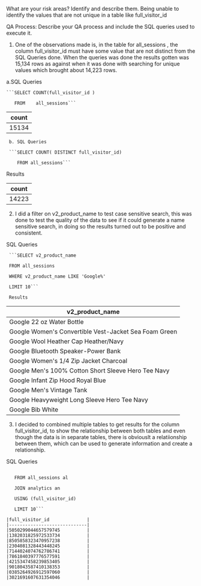 What are your risk areas? Identify and describe them.
Being unable to identify the values that are not unique in a table like full_visitor_id


QA Process:
Describe your QA process and include the SQL queries used to execute it.

1.	One of the observations made is, in the table for all_sessions , the column full_visitor_id must have some value that are not distinct from the SQL Queries done.
   When the queries was done the results gotten was 15,134 rows as against when it was done with searching for unique values which brought about 14,223 rows.

   a.SQL Queries
   
  	```SELECT COUNT(full_visitor_id )
   
       FROM    all_sessions```

|count                        |
|-----------------------------|
|15134                        |




     
     b.	SQL Queries
     
     ```SELECT COUNT( DISTINCT full_visitor_id)
     
        FROM all_sessions```
     
  	  

   Results

   |count                        |
   |-----------------------------|
   |14223                        |


  


2.	I did a filter on v2_product_name to test case sensitive search, this was done to test the quality of the data to see if it could generate a name sensitive search, in doing so the results turned out to be           positive and consistent.

   

SQL Queries

     ```SELECT v2_product_name
     
     FROM all_sessions
     
     WHERE v2_product_name LIKE 'Google%'
     
     LIMIT 10```

     Results

|v2_product_name              |
|-----------------------------|
|Google 22 oz Water Bottle    |
|Google Women's Convertible Vest-Jacket Sea Foam Green|
|Google Wool Heather Cap Heather/Navy|
|Google Bluetooth Speaker-Power Bank|
|Google Women's 1/4 Zip Jacket Charcoal|
|Google Men's 100% Cotton Short Sleeve Hero Tee Navy|
|Google Infant Zip Hood Royal Blue|
|Google Men's Vintage Tank    |
|Google Heavyweight Long Sleeve Hero Tee Navy|
|Google Bib White             |



  


3. I decided to combined multiple tables to get results for the column full_visitor_id, to show the relationship between both tables and even though the data is in separate tables,
    there is obviouslt a relatiionship between them, which can be used to generate information and create a relationship.

 SQL Queries
 
```SELECT DISTINCT al.full_visitor_id

   FROM all_sessions al

   JOIN analytics an

   USING (full_visitor_id)

   LIMIT 10```

|full_visitor_id              |
|-----------------------------|
|5050299044657579745          |
|1382031825972533734          |
|8505858323470957238          |
|2304081328443448245          |
|7144024074762786741          |
|7861840397776577591          |
|4215347458239853405          |
|9018043587410138353          |
|0385264926912597060          |
|3021691607631354046          |





